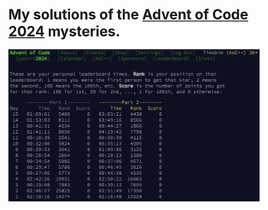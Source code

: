 # My solutions of the [Advent of Code 2024](https://adventofcode.com/2024) mysteries.

<img src="Stats.png" width="600"/>

